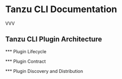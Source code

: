 # Tanzu CLI Documentation

VVV

## Tanzu CLI Plugin Architecture

*** Plugin Lifecycle

*** Plugin Contract

*** Plugin Discovery and Distribution

